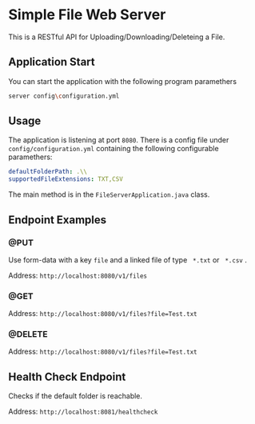 
# Simple File Web Server

This is a RESTful API for Uploading/Downloading/Deleteing a File.

## Application Start

You can start the application with the following program paramethers

```bash
server config\configuration.yml
```

## Usage
The application is listening at port ```8080```.
There is a config file under ```config/configuration.yml``` containing the following configurable paramethers:
```yaml
defaultFolderPath: .\\ 
supportedFileExtensions: TXT,CSV
```

The main method is in the ```FileServerApplication.java``` class.

## Endpoint Examples

### @PUT
Use form-data with a key ```file``` and a linked file of type ``` *.txt```  or ``` *.csv``` .

Address: ```http://localhost:8080/v1/files```
### @GET 
Address: ```http://localhost:8080/v1/files?file=Test.txt```

### @DELETE
Address: ```http://localhost:8080/v1/files?file=Test.txt```

## Health Check Endpoint
Checks if the default folder is reachable.

Address: ```http://localhost:8081/healthcheck```
